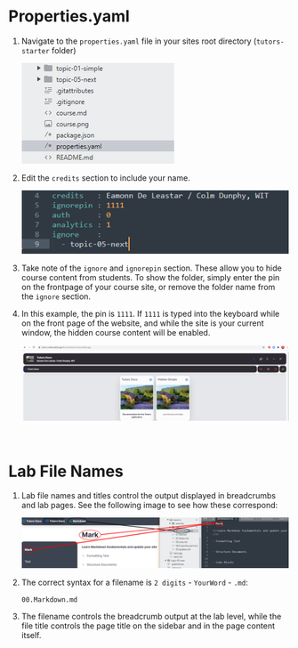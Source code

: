 # Properties.yaml

1. Navigate to the `properties.yaml` file in your sites root directory (`tutors-starter` folder)

    ![Properties](img/properties.png)

2. Edit the `credits` section to include your name.

    ![Credits](img/filecontent.png)

3. Take note of the `ignore` and `ignorepin` section. These allow you to hide course content from students. To show the folder, simply enter the pin on the frontpage of your course site, or remove the folder name from the `ignore` section.

4. In this example, the pin is `1111`. If `1111` is typed into the keyboard while on the front page of the website, and while the site is your current window, the hidden course content will be enabled.

    ![Show Hidden](img/hiddenshown.png)

<br />

# Lab File Names

1. Lab file names and titles control the output displayed in breadcrumbs and lab pages. See the following image to see how these correspond:

    ![Comparison](img/compare.png)

2. The correct syntax for a filename is `2 digits` - `YourWord` - `.md`:

    ~~~
    00.Markdown.md
    ~~~

3. The filename controls the breadcrumb output at the lab level, while the file title controls the page title on the sidebar and in the page content itself.       
